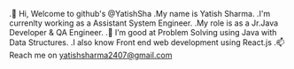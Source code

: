 .👋 Hi, Welcome to github's @YatishSha 
.My name is Yatish Sharma.
.I'm currenlty working as a Assistant System Engineer.
.My role is as a Jr.Java Developer & QA Engineer.
.👀 I’m good at Problem Solving using Java with Data Structures.
.I also know Front end web development using React.js
.📫 Reach me on yatishsharma2407@gmail.com
